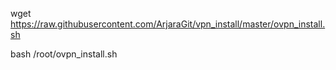 wget https://raw.githubusercontent.com/ArjaraGit/vpn_install/master/ovpn_install.sh

bash /root/ovpn_install.sh
